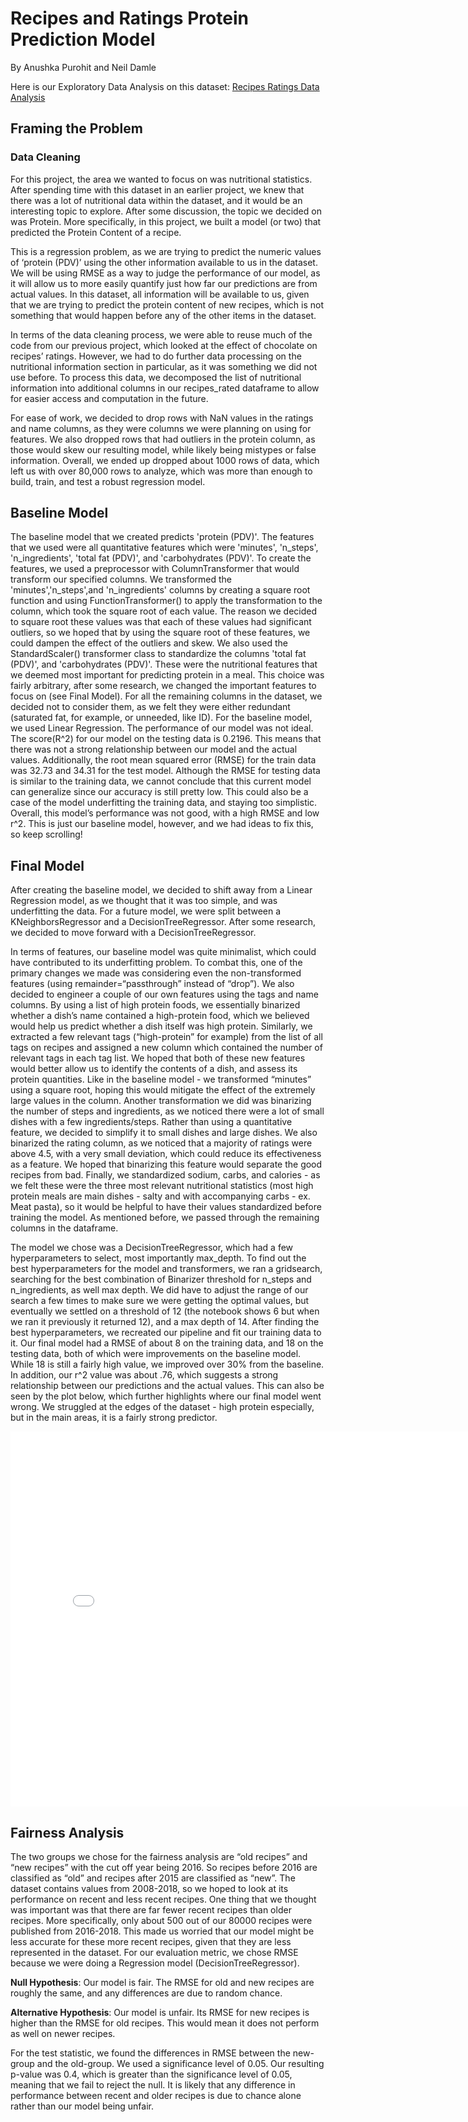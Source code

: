 # Recipes and Ratings Protein Prediction Model
By Anushka Purohit and Neil Damle

Here is our Exploratory Data Analysis on this dataset: [Recipes Ratings Data Analysis](https://anushkahit.github.io/recipes-ratings-analysis/)

## Framing the Problem
### Data Cleaning
For this project, the area we wanted to focus on was nutritional statistics. After spending time with this dataset in an earlier project, we knew that there was a lot of nutritional data within the dataset, and it would be an interesting topic to explore. After some discussion, the topic we decided on was Protein. More specifically, in this project, we built a model (or two) that predicted the Protein Content of a recipe.

This is a regression problem, as we are trying to predict the numeric values of ‘protein (PDV)’ using the other information available to us in the dataset. We will be using RMSE as a way to judge the performance of our model, as it will allow us to more easily quantify just how far our predictions are from actual values. In this dataset, all information will be available to us, given that we are trying to predict the protein content of new recipes, which is not something that would happen before any of the other items in the dataset.

In terms of the data cleaning process, we were able to reuse much of the code from our previous project, which looked at the effect of chocolate on recipes’ ratings. However, we had to do further data processing on the nutritional information section in particular, as it was something we did not use before. To process this data, we decomposed the list of nutritional information into additional columns in our recipes_rated dataframe to allow for easier access and computation in the future. 

For ease of work, we decided to drop rows with NaN values in the ratings and name columns, as they were columns we were planning on using for features. We also dropped rows that had outliers in the protein column, as those would skew our resulting model, while likely being mistypes or false information. Overall, we ended up dropped about 1000 rows of data, which left us with over 80,000 rows to analyze, which was more than enough to build, train, and test a robust regression model.

## Baseline Model
The baseline model that we created predicts 'protein (PDV)'. The features that we used were all quantitative features which were 'minutes', 'n_steps', 'n_ingredients', 'total fat (PDV)', and 'carbohydrates (PDV)'. To create the features, we used a preprocessor with ColumnTransformer that would transform our specified columns. We transformed the 'minutes','n_steps',and 'n_ingredients' columns by creating a square root function and using FunctionTransformer() to apply the transformation to the column, which took the square root of each value. The reason we decided to square root these values was that each of these values had significant outliers, so we hoped that by using the square root of these features, we could dampen the effect of the outliers and skew. We also used the StandardScaler() transformer class to standardize the columns 'total fat (PDV)', and 'carbohydrates (PDV)'. These were the nutritional features that we deemed most important for predicting protein in a meal. This choice was fairly arbitrary, after some research, we changed the important features to focus on (see Final Model). For all the remaining columns in the dataset, we decided not to consider them, as we felt they were either redundant (saturated fat, for example, or unneeded, like ID).
For the baseline model, we used Linear Regression. The performance of our model was not ideal. The score(R^2) for our model on the testing data is 0.2196. This means that there was not a strong relationship between our model and the actual values. Additionally, the root mean squared error (RMSE) for the train data was 32.73 and 34.31 for the test model. Although the RMSE for testing data is similar to the training data, we cannot conclude that this current model can generalize since our accuracy is still pretty low. This could also be a case of the model underfitting the training data, and staying too simplistic. Overall, this model’s performance was not good, with a high RMSE and low r^2. This is just our baseline model, however, and we had ideas to fix this, so keep scrolling! 

## Final Model
After creating the baseline model, we decided to shift away from a Linear Regression model, as we thought that it was too simple, and was underfitting the data. For a future model, we were split between a KNeighborsRegressor and a DecisionTreeRegressor. After some research, we decided to move forward with a DecisionTreeRegressor. 

In terms of features, our baseline model was quite minimalist, which could have contributed to its underfitting problem. To combat this, one of the primary changes we made was considering even the non-transformed features (using remainder=“passthrough” instead of “drop”). We also decided to engineer a couple of our own features using the tags and name columns. By using a list of high protein foods, we essentially binarized whether a dish’s name contained a high-protein food, which we believed would help us predict whether a dish itself was high protein. Similarly, we extracted a few relevant tags (“high-protein” for example) from the list of all tags on recipes and assigned a new column which contained the number of relevant tags in each tag list. We hoped that both of these new features would better allow us to identify the contents of a dish, and assess its protein quantities. Like in the baseline model - we transformed “minutes” using a square root, hoping this would mitigate the effect of the extremely large values in the column. Another transformation we did was binarizing the number of steps and ingredients, as we noticed there were a lot of small dishes with a few ingredients/steps. Rather than using a quantitative feature, we decided to simplify it to small dishes and large dishes. We also binarized the rating column, as we noticed that a majority of ratings were above 4.5, with a very small deviation, which could reduce its effectiveness as a feature. We hoped that binarizing this feature would separate the good recipes from bad. Finally, we standardized sodium, carbs, and calories - as we felt these were the three most relevant nutritional statistics (most high protein meals are main dishes - salty and with accompanying carbs - ex. Meat pasta), so it would be helpful to have their values standardized before training the model. As mentioned before, we passed through the remaining columns in the dataframe. 

The model we chose was a DecisionTreeRegressor, which had a few hyperparameters to select, most importantly max_depth. To find out the best hyperparameters for the model and transformers, we ran a gridsearch, searching for the best combination of Binarizer threshold for n_steps and n_ingredients, as well max depth.  We did have to adjust the range of our search a few times to make sure we were getting the optimal values, but eventually we settled on a threshold of 12 (the notebook shows 6 but when we ran it previously it returned 12), and a max depth of 14. After finding the best hyperparameters, we recreated our pipeline and fit our training data to it. Our final model had a RMSE of about 8 on the training data, and 18 on the testing data, both of which were improvements on the baseline model. While 18 is still a fairly high value, we improved over 30% from the baseline. In addition, our r^2 value was about .76, which suggests a strong relationship between our predictions and the actual values. This can also be seen by the plot below, which further highlights where our final model went wrong. We struggled at the edges of the dataset - high protein especially, but in the main areas, it is a fairly strong predictor.

<iframe src="assets/pred.html" width=800 height=600 frameBorder=0></iframe>

## Fairness Analysis
The two groups we chose for the fairness analysis are “old recipes” and “new recipes” with the cut off year being 2016. So recipes before 2016 are classified as “old” and recipes after 2015 are classified as “new”. The dataset contains values from 2008-2018, so we hoped to look at its performance on recent and less recent recipes. One thing that we thought was important was that there are far fewer recent recipes than older recipes. More specifically, only about 500 out of our 80000 recipes were published from 2016-2018. This made us worried that our model might be less accurate for these more recent recipes, given that they are less represented in the dataset. For our evaluation metric, we chose RMSE because we were doing a Regression model (DecisionTreeRegressor). 

**Null Hypothesis**: Our model is fair. The RMSE for old and new recipes are roughly the same, and any differences are due to random chance. 

**Alternative Hypothesis**: Our model is unfair. Its RMSE for new recipes is higher than the RMSE for old recipes. This would mean it does not perform as well on newer recipes.

For the test statistic, we found the differences in RMSE between the new-group and the old-group. We used a significance level of 0.05. Our resulting p-value was 0.4, which is greater than the significance level of 0.05, meaning that we fail to reject the null. It is likely that any difference in performance between recent and older recipes is due to chance alone rather than our model being unfair.


